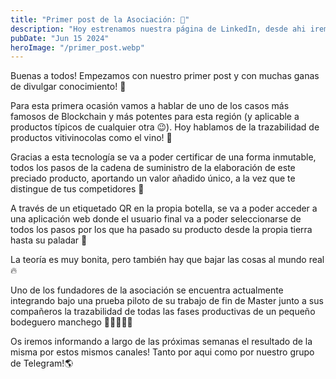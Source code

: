 ```yaml
---
title: "Primer post de la Asociación: 🥳"
description: "Hoy estrenamos nuestra página de LinkedIn, desde ahi iremos divulgando y almacenando todos los Post semanales que hagamos! seguirnos por ahí también que le demos caña a esto y entre todos lleguemos a ser una comunidad potente y activa 🔥"
pubDate: "Jun 15 2024"
heroImage: "/primer_post.webp"
---
```


Buenas a todos! Empezamos con nuestro primer post y con muchas ganas de divulgar conocimiento! 🥳

Para esta primera ocasión vamos a hablar de uno de los casos más famosos de Blockchain y más potentes para esta región (y aplicable a productos típicos de cualquier otra 😉). Hoy hablamos de la trazabilidad de productos vitivinocolas como el vino! 🍷

Gracias a esta tecnología se va a poder certificar de una forma inmutable, todos los pasos de la cadena de suministro de la elaboración de este preciado producto, aportando un valor añadido único, a la vez que te distingue de tus competidores 🤺

A través de un etiquetado QR en la propia botella, se va a poder acceder a una aplicación web donde el usuario final va a poder seleccionarse de todos los pasos por los que ha pasado su producto desde la propia tierra hasta su paladar 👀

La teoría es muy bonita, pero también hay que bajar las cosas al mundo real 🔥

Uno de los fundadores de la asociación se encuentra actualmente integrando bajo una prueba piloto de su trabajo de fin de Master junto a sus compañeros la trazabilidad de todas las fases productivas de un pequeño bodeguero manchego 🙌🏻🧑🏻‍🌾

Os iremos informando a largo de las próximas semanas el resultado de la misma por estos mismos canales! Tanto por aqui como por nuestro grupo de Telegram!🌎 

